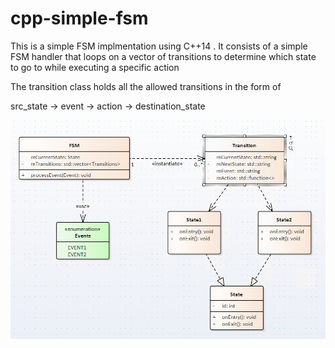 # cpp-simple-fsm


This is a simple FSM implmentation using C++14 .
It consists of a simple FSM handler that loops on a vector of transitions to determine which state to go to while executing a specific action

The transition class holds all the allowed transitions in the form of 

src_state -> event -> action -> destination_state

![alt text](https://github.com/mrafik92/cpp-simple-fsm/blob/master/doc/design.png?raw=true)
